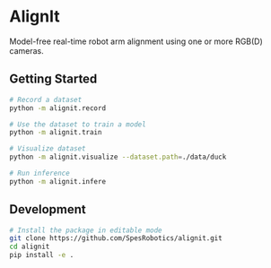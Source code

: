 # AlignIt

Model-free real-time robot arm alignment using one or more RGB(D) cameras.

## Getting Started
```bash
# Record a dataset
python -m alignit.record

# Use the dataset to train a model
python -m alignit.train

# Visualize dataset
python -m alignit.visualize --dataset.path=./data/duck

# Run inference
python -m alignit.infere
```


## Development

```bash
# Install the package in editable mode
git clone https://github.com/SpesRobotics/alignit.git
cd alignit
pip install -e .
```
